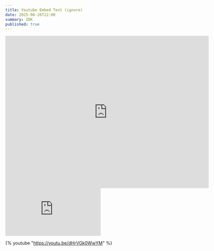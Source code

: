 ```yaml
---
title: Youtube Embed Test (ignore)
date: 2025-06-26T22:00
summary: IDK
published: true
---
```


<iframe title="Macworld San Francisco Keynote • 2000 • Mac OS X Introduction" width="640" height="480" src="https://www.youtube.com/embed/dHrVGk0WwYM?feature=oembed" frameborder="0" allow="accelerometer; autoplay; clipboard-write; encrypted-media; gyroscope; picture-in-picture; web-share" referrerpolicy="strict-origin-when-cross-origin" allowfullscreen></iframe>

<iframe src="https://www.youtube.com/embed/dHrVGk0WwYM?feature=oembed" frameborder="0" allow="accelerometer; autoplay; clipboard-write; encrypted-media; gyroscope; picture-in-picture; web-share" referrerpolicy="strict-origin-when-cross-origin" allowfullscreen></iframe>

{% youtube "https://youtu.be/dHrVGk0WwYM" %}